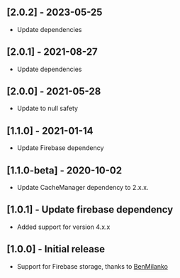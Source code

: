 ## [2.0.2] - 2023-05-25
* Update dependencies

## [2.0.1] - 2021-08-27
* Update dependencies

## [2.0.0] - 2021-05-28
* Update to null safety

## [1.1.0] - 2021-01-14
* Update Firebase dependency

## [1.1.0-beta] - 2020-10-02
* Update CacheManager dependency to 2.x.x.

## [1.0.1] - Update firebase dependency
* Added support for version 4.x.x

## [1.0.0] - Initial release

* Support for Firebase storage, thanks to [BenMilanko](https://github.com/bpmil3)
